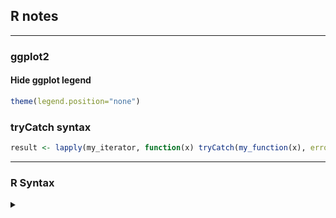 ## R notes

------------------------------

### ggplot2

#### Hide ggplot legend

```r
theme(legend.position="none")
```

### tryCatch syntax

```r
result <- lapply(my_iterator, function(x) tryCatch(my_function(x), error = function(e) FALSE))
```

------------------------------

### R Syntax

<details>
<summary markdown='span'>
</summary>

```r
mapply
assign
save(list=blah, file="blah.RData") # blah is a character string with an object name
```

# attach full namespace for testing purposes

attach(getNamespace("qtl"))

# another idea

assignInNamespace("stepwiseqtl", stepwiseqtlQuoc, ns="qtl")

# utf-16 codes

# rightarrow: 2192

"\u2192"

# (doesn't seem to work in jpg files, but does in png)

Building R packages in Windows
R CMD INSTALL --build --compile-both qtl_1.32-3.tar.gz

Avoid read.csv (due to the default fill=TRUE)
Use read.table(..., header=TRUE, sep=",")
fill=TRUE behaves terribly if later rows have extra columns

------------------------------

reinstalling all R packages:
update.packages(checkBuilt=TRUE, ask=FALSE)

------------------------------

installing gfortran:
(http://r.research.att.com/libs/gfortran-4.8.2-darwin13.tar.bz2)
sudo tar fxz ~/Desktop/gfortran-4.8.2-darwin13.tar.bz2 -C /

------------------------------

in ~/.R/config:

CC=clang
CXX=clang++
F77=gfortran-4.8
FC=$F77
OBJC=clang

Also, in ~/.R/Makevars

CFLAGS=-g -O2 -Wall -pedantic
CXXFLAGS=-g -O2 -Wall -pedantic

------------------------------

Installing from github _with_ vignettes:

install_github("ropensci/rentrez", build_vignettes=TRUE)

[install_github passes extra args, including build_vignettes, to install()]

------------------------------

rgl package:

- had a problem that X11 wasn't found, used:

   sudo ln -s /opt/X11 /usr/X11

- still having a problem, with libpng.
   StackOverflow (http://bit.ly/1R01mV7) says:

      R CMD INSTALL --with-libpng-prefix=/usr/X11/lib/ rgl

   Got the same error (can't load libpng); gave up and went with the
   (older) binary version of the package.

------------------------------

complete.cases: identifies the rows of a matrix that have no NAs

------------------------------

Environment variables

Sys.setenv("NOT_CRAN"="true")
Sys.unsetenv("NOT_CRAN")
Sys.getenv("NOT_CRAN")

------------------------------

# setNames: create and set names for an object at the same time.

setNames(1:3, c("first", "second", "third"))

------------------------------

# address of an object; useful to see if it's been copied

# See http://adv-r.had.co.nz/memory.html#modification

plyr::address(x) # address of object
plyr::ref(x)     # number of references to object
